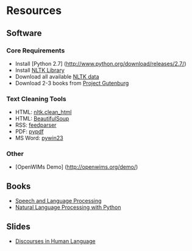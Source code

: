 # Resources

## Software

### Core Requirements
* Install [Python 2.7] (http://www.python.org/download/releases/2.7/)
* Install [NLTK Library](http://nltk.org/install.html)
* Download all available [NLTK data](http://nltk.org/data.html)
* Download 2-3 books from [Project Gutenburg](http://www.gutenberg.org/)

### Text Cleaning Tools
* HTML: [nltk.clean_html](http://nltk.org/_modules/nltk/util.html)
* HTML: [BeautifulSoup](http://www.crummy.com/software/BeautifulSoup/)
* RSS: [feedparser](https://pypi.python.org/pypi/feedparser)
* PDF: [pypdf](https://pypi.python.org/pypi/pyPdf)
* MS Word: [pywin23](http://starship.python.net/crew/mhammond/win32/Downloads.html)

### Other
* [OpenWIMs Demo] (http://openwims.org/demo/)

## Books
* [Speech and Language Processing](http://www.amazon.com/Speech-Language-Processing-2nd-Edition/dp/0131873210)
* [Natural Language Processing with Python](http://www.amazon.com/Natural-Language-Processing-Python-Steven/dp/0596516495)

## Slides
* [Discourses in Human Language](http://bengfort.com/presentations/discourses-in-language-processing/index.html)
